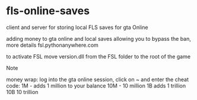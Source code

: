 # fls-online-saves
client and server for storing local FLS saves for gta Online

adding money to gta online and local saves allowing you to bypass the ban, more details fsl.pythonanywhere.com

to activate FSL move version.dll from the FSL folder to the root of the game

> [!NOTE]
> money wrap: log into the gta online session, click on ~ and enter the cheat code: 1M - adds 1 million to your balance
> 10M - 10 million
> 1B adds 1 trillion
> 10B 10 trillion
